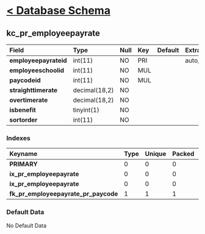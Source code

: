 # [< Database Schema](DatabaseSchema.md) #

## kc\_pr\_employeepayrate ##
| **Field** | Type | Null | Key | Default | Extra | Comment |
|:----------|:-----|:-----|:----|:--------|:------|:--------|
| **employeepayrateid** | int(11) | NO | PRI |  | auto\_increment |  |
| **employeeschoolid** | int(11) | NO | MUL |  |  |  |
| **paycodeid** | int(11) | NO | MUL |  |  |  |
| **straighttimerate** | decimal(18,2) | NO |  |  |  |  |
| **overtimerate** | decimal(18,2) | NO |  |  |  |  |
| **isbenefit** | tinyint(1) | NO |  |  |  |  |
| **sortorder** | int(11) | NO |  |  |  |  |


### Indexes ###
| **Keyname** | Type | Unique | Packed | Column | Seq | Cardinality | Collation | Null | Comment |
|:------------|:-----|:-------|:-------|:-------|:----|:------------|:----------|:-----|:--------|
| **PRIMARY** | 0 | 0 | 0 | employeepayrateid | 1 | 0 | A | 0 | 0 |
| **ix\_pr\_employeepayrate** | 0 | 0 | 0 | employeeschoolid | 1 |  | A | 0 | 0 |
| **ix\_pr\_employeepayrate** | 0 | 0 | 0 | paycodeid | 2 | 0 | A | 0 | 0 |
| **fk\_pr\_employeepayrate\_pr\_paycode** | 1 | 1 | 1 | paycodeid | 1 |  | A | 1 | 1 |


### Default Data ###
No Default Data